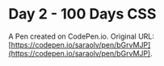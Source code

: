 # Day 2 - 100 Days CSS

A Pen created on CodePen.io. Original URL: [https://codepen.io/saraolv/pen/bGrvMJP](https://codepen.io/saraolv/pen/bGrvMJP).


